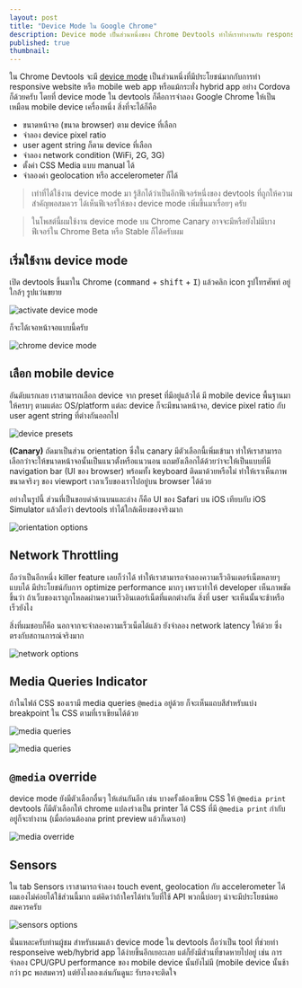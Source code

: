 ```yaml
---
layout: post
title: "Device Mode ใน Google Chrome"
description: Device mode เป็นส่วนหนึ่งของ Chrome Devtools ทำให้เราทำงานกับ responsive website หรือ mobile web app ได้สะดวกมากขึ้น โดยที่เราสามารถให้ chrome จำลองตัวเองเป็น mobile device ที่ไม่เพียงแค่เซ็ตขนาดหน้าจอ แต่ยังมีฟีเจอร์อื่นๆ ให้อีกมากมายครับ
published: true
thumbnail:
---
```


ใน Chrome Devtools จะมี [device mode](https://developer.chrome.com/devtools/docs/device-mode) เป็นส่วนหนึ่งที่มีประโยชน์มากกับการทำ responsive website หรือ mobile web app
หรือแม้กระทั่ง hybrid app อย่าง Cordova ก็ด้วยครับ โดยที่ device mode ใน devtools ก็คือการจำลอง Google Chrome
ให้เป็นเหมือน mobile device เครื่องหนึ่ง สิ่งที่จะได้ก็คือ

- ขนาดหน้าจอ (ขนาด browser) ตาม device ที่เลือก
- จำลอง device pixel ratio
- user agent string ก็ตาม device ที่เลือก
- จำลอง network condition (WiFi, 2G, 3G)
- ตั้งค่า CSS Media แบบ manual ได้
- จำลองค่า geolocation หรือ accelerometer ก็ได้

> เท่าที่ได้ใช้งาน device mode มา รู้สึกได้ว่าเป็นอีกฟีเจอร์หนึ่งของ devtools ที่ถูกให้ความสำคัญพอสมควร ได้เห็นฟีเจอร์ให้ของ device mode เพิ่มขึ้นมาเรื่อยๆ ครับ

> ในโพสต์นี้ผมใช้งาน device mode บน Chrome Canary อาจจะมีหรือยังไม่มีบางฟีเจอร์ใน Chrome Beta หรือ Stable ก็ได้ครับผม

## เริ่มใช้งาน device mode

เปิด devtools ขึ้นมาใน Chrome (<kbd>command</kbd> + <kbd>shift</kbd> + <kbd>I</kbd>) แล้วคลิก icon รูปโทรศัพท์ อยู่ใกล้ๆ รูปแว่นขยาย

![activate device mode](/img/posts/device-mode/activate-icon.png)

ก็จะได้เจอหน้าจอแบบนี้ครับ

![chrome device mode](/img/posts/device-mode/device-mode-activated.png)

## เลือก mobile device

อันดับแรกเลย เราสามารถเลือก device จาก preset ที่มีอยู่แล้วได้ มี mobile device พื้นฐานมาให้ครบๆ ตามแต่ละ OS/platform แต่ละ device ก็จะมีขนาดหน้าจอ, device pixel ratio กับ user agent string ที่ต่างกันออกไป

![device presets](/img/posts/device-mode/device-preset.png)

**(Canary)** ถัดมาเป็นส่วน orientation ซึ่งใน canary มีตัวเลือกนี้เพิ่มเข้ามา ทำให้เราสามารถเลือกว่าจะให้ขนาดหน้าจอนั้นเป็นแนวตั้งหรือแนวนอน แถมยังเลือกได้ด้วยว่าจะให้เป็นแบบที่มี navigation bar (UI ของ browser) พร้อมทั้ง keyboard ติดมาด้วยหรือไม่ ทำให้เราเห็นภาพขนาดจริงๆ ของ viewport เวลาเว็บของเราไปอยู่บน browser ได้ด้วย

อย่างในรูปนี้ ส่วนที่เป็นขอบดำด้านบนและล่าง ก็คือ UI ของ Safari บน iOS เทียบกับ iOS Simulator แล้วถือว่า devtools ทำได้ใกล้เคียงของจริงมาก

![orientation options](/img/posts/device-mode/orientation-options.png)

## Network Throttling

ถือว่าเป็นอีกหนึ่ง killer feature เลยก็ว่าได้ ทำให้เราสามารถจำลองความเร็วอินเตอร์เน็ตหลายๆ แบบได้
มีประโยชน์กับการ optimize performance มากๆ เพราะทำให้ developer เห็นภาพชัดขึ้นว่า
ถ้าเว็บของเราถูกโหลดผ่านความเร็วอินเตอร์เน็ตที่แตกต่างกัน สิ่งที่ user จะเห็นนั้นจะช้าหรือเร็วยังไง

สิ่งที่ผมชอบก็คือ นอกจากจะจำลองความเร็วเน็ตได้แล้ว ยังจำลอง network latency ให้ด้วย ซึ่งตรงกับสถานการณ์จริงมาก

![network options](/img/posts/device-mode/network-options.png)

## Media Queries Indicator

ถ้าในไฟล์ CSS ของเรามี media queries `@media` อยู่ด้วย ก็จะเห็นแถบสีสำหรับแบ่ง breakpoint ใน CSS ตามที่เราเขียนได้ด้วย

![media queries](/img/posts/device-mode/media-queries.png)

![media queries](/img/posts/device-mode/media-queries-2.png)

## `@media` override

device mode ยังมีตัวเลือกอื่นๆ ให้เล่นกันอีก เช่น บางครั้งต้องเขียน CSS ให้ `@media print` devtools ก็มีตัวเลือกให้ chrome แปลงร่างเป็น printer ได้ CSS ที่มี `@media print` กำกับอยู่ก็จะทำงาน (เมื่อก่อนต้องกด print preview แล้วก็เดาเอา)

![media override](/img/posts/device-mode/media-override.png)

## Sensors

ใน tab Sensors เราสามารถจำลอง touch event, geolocation กับ accelerometer ได้ ผมเองไม่ค่อยได้ใช้ส่วนนี้มาก แต่คิดว่าถ้าใครได้ทำเว็บที่ใช้ API พวกนี้บ่อยๆ น่าจะมีประโยชน์พอสมควรครับ

![sensors options](/img/posts/device-mode/sensors.png)

นั่นแหละครับท่านผู้ชม สำหรับผมแล้ว device mode ใน devtools ถือว่าเป็น tool ที่ช่วยทำ responseive web/hybrid app ได้ง่ายขึ้นอีกเยอะเลย
แต่ก็ยังมีส่วนที่ขาดหายไปอยู่ เช่น การจำลอง CPU/GPU performance ของ mobile device นั้นยังไม่มี (mobile device นั้นช้ากว่า pc พอสมควร)
แต่ยังไงลองเล่นกันดูนะ รับรองจะติดใจ


